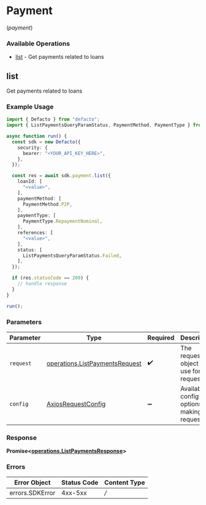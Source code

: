 # Payment
(*payment*)

### Available Operations

* [list](#list) - Get payments related to loans

## list

Get payments related to loans

### Example Usage

```typescript
import { Defacto } from "defacto";
import { ListPaymentsQueryParamStatus, PaymentMethod, PaymentType } from "defacto/dist/sdk/models/operations";

async function run() {
  const sdk = new Defacto({
    security: {
      bearer: "<YOUR_API_KEY_HERE>",
    },
  });

  const res = await sdk.payment.list({
    loanId: [
      "<value>",
    ],
    paymentMethod: [
      PaymentMethod.P2P,
    ],
    paymentType: [
      PaymentType.RepaymentNominal,
    ],
    references: [
      "<value>",
    ],
    status: [
      ListPaymentsQueryParamStatus.Failed,
    ],
  });

  if (res.statusCode == 200) {
    // handle response
  }
}

run();
```

### Parameters

| Parameter                                                                            | Type                                                                                 | Required                                                                             | Description                                                                          |
| ------------------------------------------------------------------------------------ | ------------------------------------------------------------------------------------ | ------------------------------------------------------------------------------------ | ------------------------------------------------------------------------------------ |
| `request`                                                                            | [operations.ListPaymentsRequest](../../sdk/models/operations/listpaymentsrequest.md) | :heavy_check_mark:                                                                   | The request object to use for the request.                                           |
| `config`                                                                             | [AxiosRequestConfig](https://axios-http.com/docs/req_config)                         | :heavy_minus_sign:                                                                   | Available config options for making requests.                                        |


### Response

**Promise<[operations.ListPaymentsResponse](../../sdk/models/operations/listpaymentsresponse.md)>**
### Errors

| Error Object    | Status Code     | Content Type    |
| --------------- | --------------- | --------------- |
| errors.SDKError | 4xx-5xx         | */*             |
